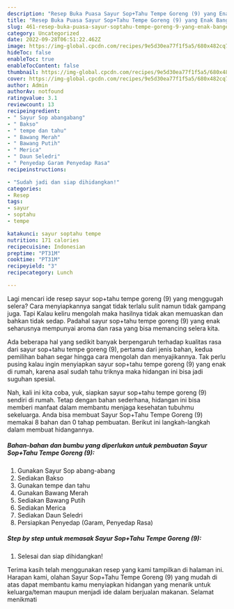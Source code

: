 ```yaml
---
description: "Resep Buka Puasa Sayur Sop+Tahu Tempe Goreng (9) yang Enak Banget"
title: "Resep Buka Puasa Sayur Sop+Tahu Tempe Goreng (9) yang Enak Banget"
slug: 461-resep-buka-puasa-sayur-soptahu-tempe-goreng-9-yang-enak-banget
category: Uncategorized
date: 2022-09-28T06:51:22.462Z
image: https://img-global.cpcdn.com/recipes/9e5d30ea77f1f5a5/680x482cq70/sayur-soptahu-tempe-goreng-9-foto-resep-utama.jpg
hideToc: false
enableToc: true
enableTocContent: false
thumbnail: https://img-global.cpcdn.com/recipes/9e5d30ea77f1f5a5/680x482cq70/sayur-soptahu-tempe-goreng-9-foto-resep-utama.jpg
cover: https://img-global.cpcdn.com/recipes/9e5d30ea77f1f5a5/680x482cq70/sayur-soptahu-tempe-goreng-9-foto-resep-utama.jpg
author: Admin
authorAv: notfound
ratingvalue: 3.1
reviewcount: 13
recipeingredient:
- " Sayur Sop abangabang"
- " Bakso"
- " tempe dan tahu"
- " Bawang Merah"
- " Bawang Putih"
- " Merica"
- " Daun Seledri"
- " Penyedap Garam Penyedap Rasa"
recipeinstructions:

- "Sudah jadi dan siap dihidangkan!"
categories:
- Resep
tags:
- sayur
- soptahu
- tempe

katakunci: sayur soptahu tempe 
nutrition: 171 calories
recipecuisine: Indonesian
preptime: "PT31M"
cooktime: "PT31M"
recipeyield: "3"
recipecategory: Lunch

---
```



Lagi mencari ide resep sayur sop+tahu tempe goreng (9) yang menggugah selera? Cara menyiapkannya sangat tidak terlalu sulit namun tidak gampang juga. Tapi Kalau keliru mengolah maka hasilnya tidak akan memuaskan dan bahkan tidak sedap. Padahal sayur sop+tahu tempe goreng (9) yang enak seharusnya mempunyai aroma dan rasa yang bisa memancing selera kita.




Ada beberapa hal yang sedikit banyak berpengaruh terhadap kualitas rasa dari sayur sop+tahu tempe goreng (9), pertama dari jenis bahan, kedua pemilihan bahan segar hingga cara mengolah dan menyajikannya. Tak perlu pusing kalau ingin menyiapkan sayur sop+tahu tempe goreng (9) yang enak di rumah, karena asal sudah tahu triknya maka hidangan ini bisa jadi suguhan spesial.


Nah, kali ini kita coba, yuk, siapkan sayur sop+tahu tempe goreng (9) sendiri di rumah. Tetap dengan bahan sederhana, hidangan ini bisa memberi manfaat dalam membantu menjaga kesehatan tubuhmu sekeluarga. Anda bisa membuat Sayur Sop+Tahu Tempe Goreng (9) memakai 8 bahan dan 0 tahap pembuatan. Berikut ini langkah-langkah dalam membuat hidangannya.

<!--inarticleads1-->

##### Bahan-bahan dan bumbu yang diperlukan untuk pembuatan Sayur Sop+Tahu Tempe Goreng (9):

1. Gunakan  Sayur Sop abang-abang
1. Sediakan  Bakso
1. Gunakan  tempe dan tahu
1. Gunakan  Bawang Merah
1. Sediakan  Bawang Putih
1. Sediakan  Merica
1. Sediakan  Daun Seledri
1. Persiapkan  Penyedap (Garam, Penyedap Rasa)




<!--inarticleads2-->

##### Step by step untuk memasak Sayur Sop+Tahu Tempe Goreng (9):


1. Selesai dan siap dihidangkan!



Terima kasih telah menggunakan resep yang kami tampilkan di halaman ini. Harapan kami, olahan Sayur Sop+Tahu Tempe Goreng (9) yang mudah di atas dapat membantu kamu menyiapkan hidangan yang menarik untuk keluarga/teman maupun menjadi ide dalam berjualan makanan. Selamat menikmati
